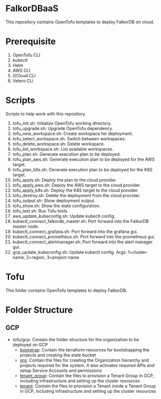 # FalkorDBaaS

This repository contains OpenTofu templates to deploy FalkorDB on cloud.

# Prerequisite

1. OpenTofu CLI
2. kubectl
3. Helm
4. AWS CLI
5. GCloud CLI
6. Velero CLI

# Scripts

Scripts to help work with this repository

1. tofu_init.sh: Initialize OpenTofu working directory.
2. tofu_upgrade.sh: Upgrade OpenTofu dependency.
3. tofu_new_workspace.sh: Create workspace for deployment.
4. tofu_select_workspace.sh: Switch between workspaces.
5. tofu_delete_workspace.sh: Delete workspace.
6. tofu_list_workspace.sh: List available workspaces.
7. tofu_plan.sh: Generate execution plan to be deployed.
8. tofu_plan_aws.sh: Generate execution plan to be deployed for the AWS target.
9. tofu_plan_k8s.sh: Generate execution plan to be deployed for the K8S target.
10. tofu_apply.sh: Deploy the plan to the cloud provider.
11. tofu_apply_aws.sh: Deploy the AWS target to the cloud provider.
12. tofu_apply_k8s.sh: Deploy the K8S target to the cloud provider.
13. tofu_destroy.sh: Delete the deployment from the cloud provider.
14. tofu_output.sh: Show deployment output.
15. tofu_show.sh: Show the state configuration.
16. tofu_test.sh: Run Tofu tests.
17. aws_update_kubeconfig.sh: Update kubectl config.
18. kubectl_connect_falkordb_master.sh: Port forward into the FalkorDB master node.
19. kubectl_connect_grafana.sh: Port forward into the grafana gui.
20. kubectl_connect_prometheus.sh: Port forward into the prometheus gui.
21. kubectl_connect_alertmanager.sh: Port forward into the alert manager gui.
22. gcp_update_kubeconfig.sh: Update kubectl config. Args: 1=cluster-name, 2=region, 3=project-name 

# Tofu

This folder contains OpenTofu templates to deploy FalkorDB.


# Folder Structure

## GCP

- tofu/gcp: Contain the folder structure for the organization to be deployed on GCP
  - [bootstrap](./tofu/gcp/bootstrap/README.md): Contain the terraform resources for bootstrapping the projects and creating the state bucket 
  - [org](./tofu/gcp/org/README.md): Contain the files for creating the Organization hierarchy and projects required for the system. It also activates required APIs and setup Service Accounts and permissions
  - [tenant_group](./tofu/gcp/tenant_group/README.md): Contain the files to provision a Tenant Group in GCP, including infrastructure and setting up the cluster resources
  - [tenant](./tofu/gcp/tenant/README.md): Contain the files to provision a Tenant inside a Tenant Group in GCP, including infrastructure and setting up the cluster resources
